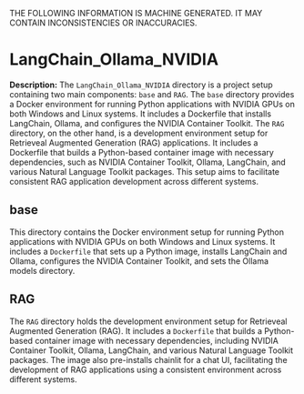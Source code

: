 THE FOLLOWING INFORMATION IS MACHINE GENERATED.
IT MAY CONTAIN INCONSISTENCIES OR INACCURACIES.

# LangChain_Ollama_NVIDIA  

**Description:** The `LangChain_Ollama_NVIDIA` directory is a project setup containing two main components: `base` and `RAG`. The `base` directory provides a Docker environment for running Python applications with NVIDIA GPUs on both Windows and Linux systems. It includes a Dockerfile that installs LangChain, Ollama, and configures the NVIDIA Container Toolkit. The `RAG` directory, on the other hand, is a development environment setup for Retrieveal Augmented Generation (RAG) applications. It includes a Dockerfile that builds a Python-based container image with necessary dependencies, such as NVIDIA Container Toolkit, Ollama, LangChain, and various Natural Language Toolkit packages. This setup aims to facilitate consistent RAG application development across different systems.

 ## base

This directory contains the Docker environment setup for running Python applications with NVIDIA GPUs on both Windows and Linux systems. It includes a `Dockerfile` that sets up a Python image, installs LangChain and Ollama, configures the NVIDIA Container Toolkit, and sets the Ollama models directory.

## RAG

The `RAG` directory holds the development environment setup for Retrieveal Augmented Generation (RAG). It includes a `Dockerfile` that builds a Python-based container image with necessary dependencies, including NVIDIA Container Toolkit, Ollama, LangChain, and various Natural Language Toolkit packages. The image also pre-installs chainlit for a chat UI, facilitating the development of RAG applications using a consistent environment across different systems.